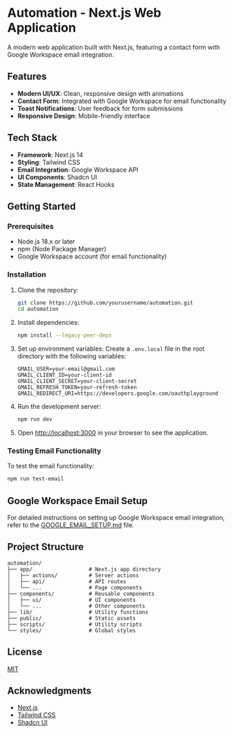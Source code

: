 # Automation - Next.js Web Application

A modern web application built with Next.js, featuring a contact form with Google Workspace email integration.

## Features

- **Modern UI/UX**: Clean, responsive design with animations
- **Contact Form**: Integrated with Google Workspace for email functionality
- **Toast Notifications**: User feedback for form submissions
- **Responsive Design**: Mobile-friendly interface

## Tech Stack

- **Framework**: Next.js 14
- **Styling**: Tailwind CSS
- **Email Integration**: Google Workspace API
- **UI Components**: Shadcn UI
- **State Management**: React Hooks

## Getting Started

### Prerequisites

- Node.js 18.x or later
- npm (Node Package Manager)
- Google Workspace account (for email functionality)

### Installation

1. Clone the repository:
   ```bash
   git clone https://github.com/yourusername/automation.git
   cd automation
   ```

2. Install dependencies:
   ```bash
   npm install --legacy-peer-deps
   ```

3. Set up environment variables:
   Create a `.env.local` file in the root directory with the following variables:
   ```
   GMAIL_USER=your-email@gmail.com
   GMAIL_CLIENT_ID=your-client-id
   GMAIL_CLIENT_SECRET=your-client-secret
   GMAIL_REFRESH_TOKEN=your-refresh-token
   GMAIL_REDIRECT_URI=https://developers.google.com/oauthplayground
   ```

4. Run the development server:
   ```bash
   npm run dev
   ```

5. Open [http://localhost:3000](http://localhost:3000) in your browser to see the application.

### Testing Email Functionality

To test the email functionality:
```bash
npm run test-email
```

## Google Workspace Email Setup

For detailed instructions on setting up Google Workspace email integration, refer to the [GOOGLE_EMAIL_SETUP.md](GOOGLE_EMAIL_SETUP.md) file.

## Project Structure

```
automation/
├── app/                  # Next.js app directory
│   ├── actions/          # Server actions
│   ├── api/              # API routes
│   └── ...               # Page components
├── components/           # Reusable components
│   ├── ui/               # UI components
│   └── ...               # Other components
├── lib/                  # Utility functions
├── public/               # Static assets
├── scripts/              # Utility scripts
└── styles/               # Global styles
```

## License

[MIT](https://choosealicense.com/licenses/mit/)

## Acknowledgments

- [Next.js](https://nextjs.org/)
- [Tailwind CSS](https://tailwindcss.com/)
- [Shadcn UI](https://ui.shadcn.com/) 